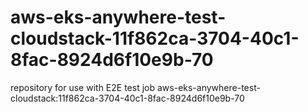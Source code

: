 # aws-eks-anywhere-test-cloudstack-11f862ca-3704-40c1-8fac-8924d6f10e9b-70
repository for use with E2E test job aws-eks-anywhere-test-cloudstack:11f862ca-3704-40c1-8fac-8924d6f10e9b-70
